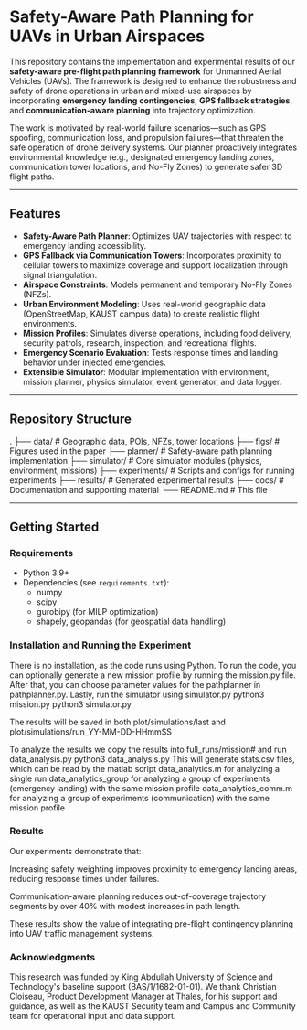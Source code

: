 # Safety-Aware Path Planning for UAVs in Urban Airspaces

This repository contains the implementation and experimental results of our **safety-aware pre-flight path planning framework** for Unmanned Aerial Vehicles (UAVs). The framework is designed to enhance the robustness and safety of drone operations in urban and mixed-use airspaces by incorporating **emergency landing contingencies**, **GPS fallback strategies**, and **communication-aware planning** into trajectory optimization.  

The work is motivated by real-world failure scenarios—such as GPS spoofing, communication loss, and propulsion failures—that threaten the safe operation of drone delivery systems. Our planner proactively integrates environmental knowledge (e.g., designated emergency landing zones, communication tower locations, and No-Fly Zones) to generate safer 3D flight paths.

---

## Features
- **Safety-Aware Path Planner**: Optimizes UAV trajectories with respect to emergency landing accessibility.  
- **GPS Fallback via Communication Towers**: Incorporates proximity to cellular towers to maximize coverage and support localization through signal triangulation.  
- **Airspace Constraints**: Models permanent and temporary No-Fly Zones (NFZs).  
- **Urban Environment Modeling**: Uses real-world geographic data (OpenStreetMap, KAUST campus data) to create realistic flight environments.  
- **Mission Profiles**: Simulates diverse operations, including food delivery, security patrols, research, inspection, and recreational flights.  
- **Emergency Scenario Evaluation**: Tests response times and landing behavior under injected emergencies.  
- **Extensible Simulator**: Modular implementation with environment, mission planner, physics simulator, event generator, and data logger.  

---

## Repository Structure
.
├── data/ # Geographic data, POIs, NFZs, tower locations
├── figs/ # Figures used in the paper
├── planner/ # Safety-aware path planning implementation
├── simulator/ # Core simulator modules (physics, environment, missions)
├── experiments/ # Scripts and configs for running experiments
├── results/ # Generated experimental results
├── docs/ # Documentation and supporting material
└── README.md # This file

---

## Getting Started

### Requirements
- Python 3.9+  
- Dependencies (see `requirements.txt`):  
  - numpy  
  - scipy  
  - gurobipy (for MILP optimization)  
  - shapely, geopandas (for geospatial data handling)  

### Installation and Running the Experiment
There is no installation, as the code runs using Python. To run the code, you can optionally generate a new mission profile by running the mission.py file. After that, you can choose parameter values for the pathplanner in pathplanner.py. Lastly, run the simulator using simulator.py
python3 mission.py
python3 simulator.py

The results will be saved in both plot/simulations/last and plot/simulations/run_YY-MM-DD-HHmmSS

To analyze the results we copy the results into full_runs/mission# and run data_analysis.py
python3 data_analysis.py
This will generate stats.csv files, which can be read by the matlab script
data_analytics.m 	for analyzing a single run
data_analytics_group 	for analyzing a group of experiments (emergency landing) with the same mission profile
data_analytics_comm.m 	for analyzing a group of experiments (communication) with the same mission profile

### Results

Our experiments demonstrate that:

Increasing safety weighting improves proximity to emergency landing areas, reducing response times under failures.

Communication-aware planning reduces out-of-coverage trajectory segments by over 40% with modest increases in path length.

These results show the value of integrating pre-flight contingency planning into UAV traffic management systems.

### Acknowledgments

This research was funded by King Abdullah University of Science and Technology's baseline support (BAS/1/1682-01-01).
We thank Christian Cloiseau, Product Development Manager at Thales, for his support and guidance, as well as the KAUST Security team and Campus and Community team for operational input and data support.


